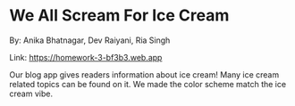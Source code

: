 # We All Scream For Ice Cream

By: Anika Bhatnagar, Dev Raiyani, Ria Singh

Link: https://homework-3-bf3b3.web.app

Our blog app gives readers information about ice cream! Many ice cream related topics can be found on it. We made the color scheme match the ice cream vibe. 
